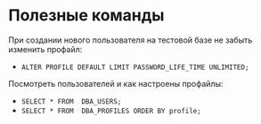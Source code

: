 # Полезные команды

При создании нового пользователя на тестовой базе не забыть изменить профайл:
- `ALTER PROFILE DEFAULT LIMIT PASSWORD_LIFE_TIME UNLIMITED;`

Посмотреть пользователей и как настроены профайлы:
- `SELECT * FROM  DBA_USERS;`
- `SELECT * FROM  DBA_PROFILES ORDER BY profile;`


